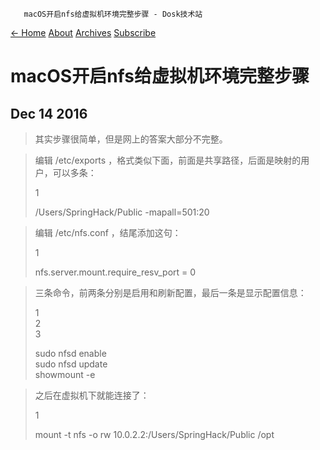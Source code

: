        macOS开启nfs给虚拟机环境完整步骤 - Dosk技术站   

[← Home](/) [About](/about/) [Archives](/archives/) [Subscribe](/atom.xml)

macOS开启nfs给虚拟机环境完整步骤
====================

Dec 14 2016
-----------

> 其实步骤很简单，但是网上的答案大部分不完整。

> 编辑 /etc/exports ，格式类似下面，前面是共享路径，后面是映射的用户，可以多条：  
> 
> 1  
> 
> /Users/SpringHack/Public    -mapall=501:20  

> 编辑 /etc/nfs.conf ，结尾添加这句：  
> 
> 1  
> 
> nfs.server.mount.require\_resv\_port = 0  

> 三条命令，前两条分别是启用和刷新配置，最后一条是显示配置信息：  
> 
> 1  
> 2  
> 3  
> 
> sudo nfsd enable  
> sudo nfsd update  
> showmount -e  

> 之后在虚拟机下就能连接了：  
> 
> 1  
> 
> mount -t nfs -o rw 10.0.2.2:/Users/SpringHack/Public /opt